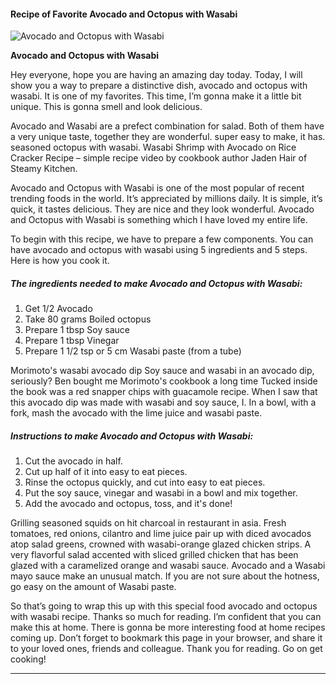             

#### Recipe of Favorite Avocado and Octopus with Wasabi

![Avocado and Octopus with Wasabi](https://img-global.cpcdn.com/recipes/5484244282376192/751x532cq70/avocado-and-octopus-with-wasabi-recipe-main-photo.jpg)

**Avocado and Octopus with Wasabi**

Hey everyone, hope you are having an amazing day today. Today, I will show you a way to prepare a distinctive dish, avocado and octopus with wasabi. It is one of my favorites. This time, I’m gonna make it a little bit unique. This is gonna smell and look delicious.

Avocado and Wasabi are a prefect combination for salad. Both of them have a very unique taste, together they are wonderful. super easy to make, it has. seasoned octopus with wasabi. Wasabi Shrimp with Avocado on Rice Cracker Recipe – simple recipe video by cookbook author Jaden Hair of Steamy Kitchen.

Avocado and Octopus with Wasabi is one of the most popular of recent trending foods in the world. It’s appreciated by millions daily. It is simple, it’s quick, it tastes delicious. They are nice and they look wonderful. Avocado and Octopus with Wasabi is something which I have loved my entire life.

To begin with this recipe, we have to prepare a few components. You can have avocado and octopus with wasabi using 5 ingredients and 5 steps. Here is how you cook it.

##### The ingredients needed to make Avocado and Octopus with Wasabi:

1.  Get 1/2 Avocado
2.  Take 80 grams Boiled octopus
3.  Prepare 1 tbsp Soy sauce
4.  Prepare 1 tbsp Vinegar
5.  Prepare 1 1/2 tsp or 5 cm Wasabi paste (from a tube)

Morimoto's wasabi avocado dip Soy sauce and wasabi in an avocado dip, seriously? Ben bought me Morimoto's cookbook a long time Tucked inside the book was a red snapper chips with guacamole recipe. When I saw that this avocado dip was made with wasabi and soy sauce, I. In a bowl, with a fork, mash the avocado with the lime juice and wasabi paste.

##### Instructions to make Avocado and Octopus with Wasabi:

1.  Cut the avocado in half.
2.  Cut up half of it into easy to eat pieces.
3.  Rinse the octopus quickly, and cut into easy to eat pieces.
4.  Put the soy sauce, vinegar and wasabi in a bowl and mix together.
5.  Add the avocado and octopus, toss, and it's done!

Grilling seasoned squids on hit charcoal in restaurant in asia. Fresh tomatoes, red onions, cilantro and lime juice pair up with diced avocados atop salad greens, crowned with wasabi-orange glazed chicken strips. A very flavorful salad accented with sliced grilled chicken that has been glazed with a caramelized orange and wasabi sauce. Avocado and a Wasabi mayo sauce make an unusual match. If you are not sure about the hotness, go easy on the amount of Wasabi paste.

So that’s going to wrap this up with this special food avocado and octopus with wasabi recipe. Thanks so much for reading. I’m confident that you can make this at home. There is gonna be more interesting food at home recipes coming up. Don’t forget to bookmark this page in your browser, and share it to your loved ones, friends and colleague. Thank you for reading. Go on get cooking!

* * *